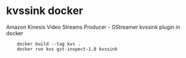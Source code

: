 # kvssink docker
Amazon Kinesis Video Streams Producer - GStreamer kvssink plugin in docker

```shell
    docker build --tag kvs .
    docker run kvs gst-inspect-1.0 kvssink
```